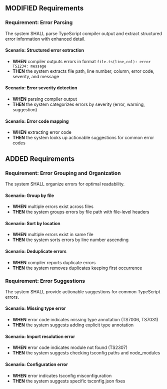 ## MODIFIED Requirements

### Requirement: Error Parsing

The system SHALL parse TypeScript compiler output and extract structured error information with enhanced detail.

#### Scenario: Structured error extraction

- **WHEN** compiler outputs errors in format `file.ts(line,col): error TS1234: message`
- **THEN** the system extracts file path, line number, column, error code, severity, and message

#### Scenario: Error severity detection

- **WHEN** parsing compiler output
- **THEN** the system categorizes errors by severity (error, warning, suggestion)

#### Scenario: Error code mapping

- **WHEN** extracting error code
- **THEN** the system looks up actionable suggestions for common error codes

## ADDED Requirements

### Requirement: Error Grouping and Organization

The system SHALL organize errors for optimal readability.

#### Scenario: Group by file

- **WHEN** multiple errors exist across files
- **THEN** the system groups errors by file path with file-level headers

#### Scenario: Sort by location

- **WHEN** multiple errors exist in same file
- **THEN** the system sorts errors by line number ascending

#### Scenario: Deduplicate errors

- **WHEN** compiler reports duplicate errors
- **THEN** the system removes duplicates keeping first occurrence

### Requirement: Error Suggestions

The system SHALL provide actionable suggestions for common TypeScript errors.

#### Scenario: Missing type error

- **WHEN** error code indicates missing type annotation (TS7006, TS7031)
- **THEN** the system suggests adding explicit type annotation

#### Scenario: Import resolution error

- **WHEN** error code indicates module not found (TS2307)
- **THEN** the system suggests checking tsconfig paths and node_modules

#### Scenario: Configuration error

- **WHEN** error indicates tsconfig misconfiguration
- **THEN** the system suggests specific tsconfig.json fixes
